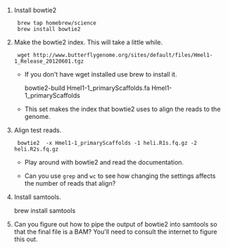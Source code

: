 1. Install bowtie2

		brew tap homebrew/science
		brew install bowtie2

2. Make the bowtie2 index. This will take a little while.

		wget http://www.butterflygenome.org/sites/default/files/Hmel1-1_Release_20120601.tgz

	- If you don't have wget installed use brew to install it.

		bowtie2-build Hmel1-1_primaryScaffolds.fa Hmel1-1_primaryScaffolds

	- This set makes the index that bowtie2 uses to align the reads to the genome.

3. Align test reads.

		bowtie2  -x Hmel1-1_primaryScaffolds -1 heli.R1s.fq.gz -2 heli.R2s.fq.gz 

	- Play around with bowtie2 and read the documentation. 
	
	- Can you use `grep` and `wc` to see how changing the settings affects the number of reads that align?	

4. Install samtools.

	brew install samtools

5. Can you figure out how to pipe the output of bowtie2 into samtools so that the final file is a BAM? You'll need to consult the internet to figure this out.


